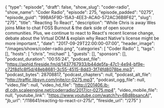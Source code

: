 {
  "type": "episode",
  "draft": false,
  "show_slug": "coder-radio",
  "show_name": "Coder Radio",
  "episode": 275,
  "episode_padded": "0275",
  "episode_guid": "99BA5F9D-15A3-4EE3-ACA0-572AC36B8F62",
  "slug": "275",
  "title": "Reacting To React",
  "description": "While Chris is away Wes joins Mike to chat FOSS Burnout & the dark side of open source communities. Plus, we continue to react to React's recent license change, debate about the Virtual DOM & explain why React Native's license might be more important.",
  "date": "2017-09-29T22:00:00-07:00",
  "header_image": "/images/shows/coder-radio.png",
  "categories": [
    "Coder Radio"
  ],
  "tags": [],
  "hosts": [
    "chris",
    "michael"
  ],
  "guests": [],
  "sponsors": [],
  "podcast_duration": "00:55:24",
  "podcast_file": "https://aphid.fireside.fm/d/1437767933/b44de5fa-47c1-4e94-bf9e-c72f8d1c8f5d/48eb8681-3c55-4515-8dd3-3f74fd8078be.mp3",
  "podcast_bytes": 28708817,
  "podcast_chapters": null,
  "podcast_alt_file": "http://traffic.libsyn.com/jnite/cr-0275.mp3",
  "podcast_ogg_file": null,
  "video_file": null,
  "video_hd_file": "http://201406.jb-dl.cdn.scaleengine.net/coderradio/2017/cr-0275.mp4",
  "video_mobile_file": null,
  "youtube_link": "https://www.youtube.com/watch?v=6Bd8bsancAI",
  "jb_url": "/118641/reacting-to-react-cr-275/",
  "fireside_url": "/275"
}

